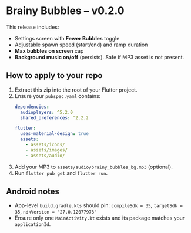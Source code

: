 # Brainy Bubbles – v0.2.0

This release includes:
- Settings screen with **Fewer Bubbles** toggle
- Adjustable spawn speed (start/end) and ramp duration
- **Max bubbles on screen** cap
- **Background music on/off** (persists). Safe if MP3 asset is not present.

## How to apply to your repo
1. Extract this zip into the root of your Flutter project.
2. Ensure your `pubspec.yaml` contains:
   ```yaml
   dependencies:
     audioplayers: ^5.2.0
     shared_preferences: ^2.2.2

   flutter:
     uses-material-design: true
     assets:
       - assets/icons/
       - assets/images/
       - assets/audio/
   ```
3. Add your MP3 to `assets/audio/brainy_bubbles_bg.mp3` (optional).  
4. Run `flutter pub get` and `flutter run`.

## Android notes
- App-level `build.gradle.kts` should pin: `compileSdk = 35`, `targetSdk = 35`, `ndkVersion = "27.0.12077973"`
- Ensure only one `MainActivity.kt` exists and its package matches your `applicationId`.
